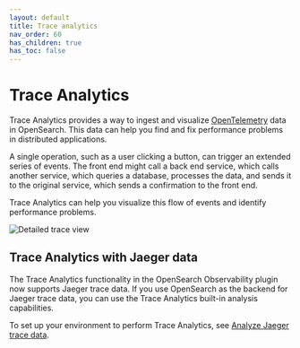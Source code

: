 ```yaml
---
layout: default
title: Trace analytics
nav_order: 60
has_children: true
has_toc: false
---
```


# Trace Analytics

Trace Analytics provides a way to ingest and visualize [OpenTelemetry](https://opentelemetry.io/) data in OpenSearch. This data can help you find and fix performance problems in distributed applications.

A single operation, such as a user clicking a button, can trigger an extended series of events. The front end might call a back end service, which calls another service, which queries a database, processes the data, and sends it to the original service, which sends a confirmation to the front end.

Trace Analytics can help you visualize this flow of events and identify performance problems.

![Detailed trace view]({{site.url}}{{site.baseurl}}/images/ta-trace.png)

## Trace Analytics with Jaeger data

The Trace Analytics functionality in the OpenSearch Observability plugin now supports Jaeger trace data. If you use OpenSearch as the backend for Jaeger trace data, you can use the Trace Analytics built-in analysis capabilities.

To set up your environment to perform Trace Analytics, see [Analyze Jaeger trace data]({{site.url}}{{site.baseurl}}/observability-plugin/trace/trace-analytics-jaeger/).
